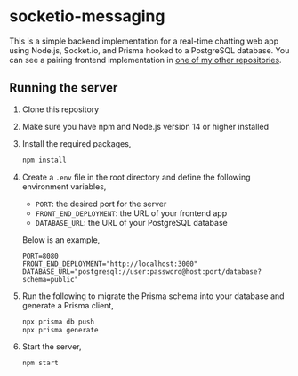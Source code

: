 # socketio-messaging

This is a simple backend implementation for a real-time chatting web app using Node.js, Socket.io, and Prisma hooked to a PostgreSQL database. You can see a pairing frontend implementation in [one of my other repositories](https://github.com/spacesick/vehicle-rental-nuxt).

## Running the server

1. Clone this repository
2. Make sure you have npm and Node.js version 14 or higher installed
3. Install the required packages,

   ```bash
   npm install
   ```

4. Create a `.env` file in the root directory and define the following environment variables,
   - `PORT`: the desired port for the server
   - `FRONT_END_DEPLOYMENT`: the URL of your frontend app
   - `DATABASE_URL`: the URL of your PostgreSQL database

   Below is an example,

   ```dotenv
   PORT=8080
   FRONT_END_DEPLOYMENT="http://localhost:3000"
   DATABASE_URL="postgresql://user:password@host:port/database?schema=public"
   ```

5. Run the following to migrate the Prisma schema into your database and generate a Prisma client,

   ```bash
   npx prisma db push
   npx prisma generate
   ```

6. Start the server,

   ```bash
   npm start
   ```
